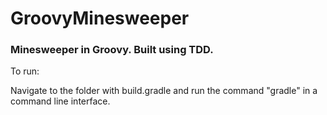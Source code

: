 # GroovyMinesweeper
### Minesweeper in Groovy. Built using TDD.
To run:

Navigate to the folder with build.gradle and run the command "gradle" in a command line interface.

